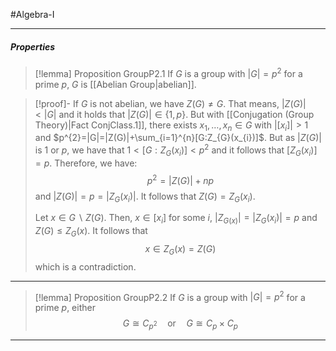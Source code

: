 #Algebra-I 

---
##### Properties

> [!lemma] Proposition GroupP2.1
> If $G$ is a group with $|G|=p^{2}$ for a prime $p$, $G$ is [[Abelian Group|abelian]].

> [!proof]-
> If $G$ is not abelian, we have $Z(G)\neq G$.  That means, $|Z(G)|<|G|$ and it holds that $|Z(G)| \in\{1,p\}$. But with [[Conjugation (Group Theory)|Fact ConjClass.1]], there exists $x_{1},\dots,x_{n}\in G$ with $\left| [x_{i}] \right|>1$ and $p^{2}=|G|=|Z(G)|+\sum_{i=1}^{n}[G:Z_{G}(x_{i})]$. But as $|Z(G)|$ is $1$ or $p$, we have that $1 <[G:Z_{G}(x_{i})]<p^{2}$ and it follows that $[Z_{G}(x_{i})]=p$. Therefore, we have: $$p^{2} =|Z(G)|+np$$ and $\left| Z(G) \right|=p=\left| Z_{G}(x_{i}) \right|$. It follows that $Z(G)=Z_{G}(x_{i})$.
> 
> Let $x\in G\backslash Z(G)$. Then, $x\in[x_{i}]$ for some $i$, $|Z_{G(x)}|=\left| Z_{G}(x_{i}) \right|=p$ and $Z(G)\leq Z_{G}(x)$. It follows that $$x\in Z_{G}(x)=Z(G)$$which is a contradiction.
---
> [!lemma] Proposition GroupP2.2
> If $G$ is a group with $|G|=p^{2}$ for a prime $p$, either $$G\cong C_{p^2}\quad \text{or}\quad G\cong C_{p}\times C_{p}$$ 
---